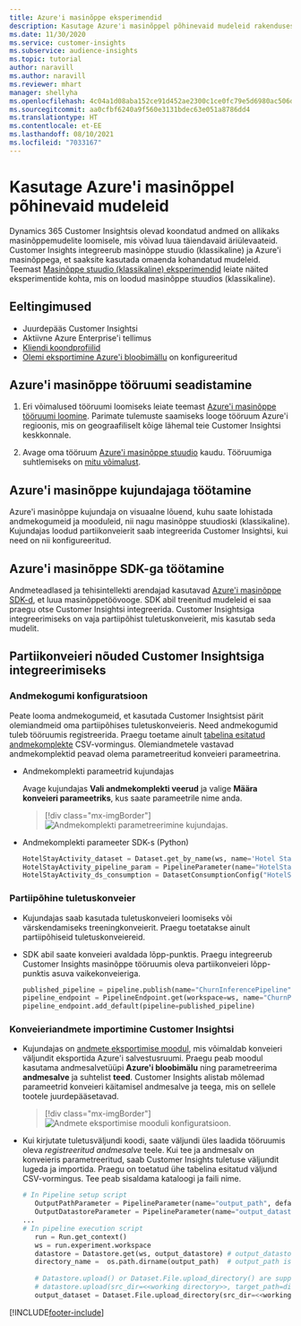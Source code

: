 ```yaml
---
title: Azure'i masinõppe eksperimendid
description: Kasutage Azure'i masinõppel põhinevaid mudeleid rakenduses Dynamics 365 Customer Insights.
ms.date: 11/30/2020
ms.service: customer-insights
ms.subservice: audience-insights
ms.topic: tutorial
author: naravill
ms.author: naravill
ms.reviewer: mhart
manager: shellyha
ms.openlocfilehash: 4c04a1d08aba152ce91d452ae2300c1ce0fc79e5d6980ac506dc40d9914c9fca
ms.sourcegitcommit: aa0cfbf6240a9f560e3131bdec63e051a8786dd4
ms.translationtype: HT
ms.contentlocale: et-EE
ms.lasthandoff: 08/10/2021
ms.locfileid: "7033167"
---
```

# <a name="use-azure-machine-learning-based-models"></a>Kasutage Azure'i masinõppel põhinevaid mudeleid

Dynamics 365 Customer Insightsis olevad koondatud andmed on allikaks masinõppemudelite loomisele, mis võivad luua täiendavaid äriülevaateid. Customer Insights integreerub masinõppe stuudio (klassikaline) ja Azure'i masinõppega, et saaksite kasutada omaenda kohandatud mudeleid. Teemast [Masinõppe stuudio (klassikaline) eksperimendid](machine-learning-studio-experiments.md) leiate näited eksperimentide kohta, mis on loodud masinõppe stuudios (klassikaline). 

## <a name="prerequisites"></a>Eeltingimused

- Juurdepääs Customer Insightsi
- Aktiivne Azure Enterprise'i tellimus
- [Kliendi koondprofiilid](data-unification.md)
- [Olemi eksportimine Azure'i bloobimällu](export-azure-blob-storage.md) on konfigureeritud

## <a name="set-up-azure-machine-learning-workspace"></a>Azure'i masinõppe tööruumi seadistamine

1. Eri võimalused tööruumi loomiseks leiate teemast [Azure'i masinõppe tööruumi loomine](/azure/machine-learning/concept-workspace#-create-a-workspace). Parimate tulemuste saamiseks looge tööruum Azure'i regioonis, mis on geograafiliselt kõige lähemal teie Customer Insightsi keskkonnale.

1. Avage oma tööruum [Azure'i masinõppe stuudio](https://ml.azure.com/) kaudu. Tööruumiga suhtlemiseks on [mitu võimalust](/azure/machine-learning/concept-workspace#tools-for-workspace-interaction).

## <a name="work-with-azure-machine-learning-designer"></a>Azure'i masinõppe kujundajaga töötamine

Azure'i masinõppe kujundaja on visuaalne lõuend, kuhu saate lohistada andmekogumeid ja mooduleid, nii nagu masinõppe stuudioski (klassikaline). Kujundajas loodud partiikonveierit saab integreerida Customer Insightsi, kui need on nii konfigureeritud. 
   
## <a name="working-with-azure-machine-learning-sdk"></a>Azure'i masinõppe SDK-ga töötamine

Andmeteadlased ja tehisintellekti arendajad kasutavad [Azure'i masinõppe SDK-d](/python/api/overview/azure/ml/?preserve-view=true&view=azure-ml-py), et luua masinõppetöövooge. SDK abil treenitud mudeleid ei saa praegu otse Customer Insightsi integreerida. Customer Insightsiga integreerimiseks on vaja partiipõhist tuletuskonveierit, mis kasutab seda mudelit.

## <a name="batch-pipeline-requirements-to-integrate-with-customer-insights"></a>Partiikonveieri nõuded Customer Insightsiga integreerimiseks

### <a name="dataset-configuration"></a>Andmekogumi konfiguratsioon

Peate looma andmekogumeid, et kasutada Customer Insightsist pärit olemiandmeid oma partiipõhises tuletuskonveieris. Need andmekogumid tuleb tööruumis registreerida. Praegu toetame ainult [tabelina esitatud andmekomplekte](/azure/machine-learning/how-to-create-register-datasets#tabulardataset) CSV-vormingus. Olemiandmetele vastavad andmekomplektid peavad olema parametreeritud konveieri parameetrina.
   
* Andmekomplekti parameetrid kujundajas
   
     Avage kujundajas **Vali andmekomplekti veerud** ja valige **Määra konveieri parameetriks**, kus saate parameetrile nime anda.

     > [!div class="mx-imgBorder"]
     > ![Andmekomplekti parametreerimine kujundajas.](media/intelligence-designer-dataset-parameters.png "Andmekomplekti parametreerimine kujundajas")
   
* Andmekomplekti parameeter SDK-s (Python)
   
   ```python
   HotelStayActivity_dataset = Dataset.get_by_name(ws, name='Hotel Stay Activity Data')
   HotelStayActivity_pipeline_param = PipelineParameter(name="HotelStayActivity_pipeline_param", default_value=HotelStayActivity_dataset)
   HotelStayActivity_ds_consumption = DatasetConsumptionConfig("HotelStayActivity_dataset", HotelStayActivity_pipeline_param)
   ```

### <a name="batch-inference-pipeline"></a>Partiipõhine tuletuskonveier
  
* Kujundajas saab kasutada tuletuskonveieri loomiseks või värskendamiseks treeningkonveierit. Praegu toetatakse ainult partiipõhiseid tuletuskonveiereid.

* SDK abil saate konveieri avaldada lõpp-punktis. Praegu integreerub Customer Insights masinõppe tööruumis oleva partiikonveieri lõpp-punktis asuva vaikekonveieriga.
   
   ```python
   published_pipeline = pipeline.publish(name="ChurnInferencePipeline", description="Published Churn Inference pipeline")
   pipeline_endpoint = PipelineEndpoint.get(workspace=ws, name="ChurnPipelineEndpoint") 
   pipeline_endpoint.add_default(pipeline=published_pipeline)
   ```

### <a name="import-pipeline-data-into-customer-insights"></a>Konveieriandmete importimine Customer Insightsi

* Kujundajas on [andmete eksportimise moodul](/azure/machine-learning/algorithm-module-reference/export-data), mis võimaldab konveieri väljundit eksportida Azure'i salvestusruumi. Praegu peab moodul kasutama andmesalvetüüpi **Azure'i bloobimälu** ning parametreerima **andmesalve** ja suhtelist **teed**. Customer Insights alistab mõlemad parameetrid konveieri käitamisel andmesalve ja teega, mis on sellele tootele juurdepääsetavad.
   > [!div class="mx-imgBorder"]
   > ![Andmete eksportimise mooduli konfiguratsioon.](media/intelligence-designer-importdata.png "Andmete eksportimise mooduli konfiguratsioon")
   
* Kui kirjutate tuletusväljundi koodi, saate väljundi üles laadida tööruumis oleva *registreeritud andmesalve* teele. Kui tee ja andmesalv on konveieris parametreeritud, saab Customer Insights tuletuse väljundit lugeda ja importida. Praegu on toetatud ühe tabelina esitatud väljund CSV-vormingus. Tee peab sisaldama kataloogi ja faili nime.

   ```python
   # In Pipeline setup script
      OutputPathParameter = PipelineParameter(name="output_path", default_value="HotelChurnOutput/HotelChurnOutput.csv")
      OutputDatastoreParameter = PipelineParameter(name="output_datastore", default_value="workspaceblobstore")
   ...
   # In pipeline execution script
      run = Run.get_context()
      ws = run.experiment.workspace
      datastore = Datastore.get(ws, output_datastore) # output_datastore is parameterized
      directory_name =  os.path.dirname(output_path)  # output_path is parameterized.
      
      # Datastore.upload() or Dataset.File.upload_directory() are supported methods to uplaod the data
      # datastore.upload(src_dir=<<working directory>>, target_path=directory_name, overwrite=False, show_progress=True)
      output_dataset = Dataset.File.upload_directory(src_dir=<<working directory>>, target = (datastore, directory_name)) # Remove trailing "/" from directory_name
   ```


[!INCLUDE[footer-include](../includes/footer-banner.md)]